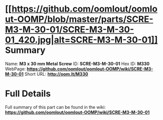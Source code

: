 
[[https://github.com/oomlout/oomlout-OOMP/blob/master/parts/SCRE-M3-M-30-01/SCRE-M3-M-30-01_420.jpg|alt=SCRE-M3-M-30-01]] 
Summary
=================

Name: __M3 x 30 mm Metal Screw__
ID: __SCRE-M3-M-30-01__
Hex ID: __M330__
WebPage: __https://github.com/oomlout/oomlout-OOMP/wiki/SCRE-M3-M-30-01__
Short URL: __http://oom.lt/M330__

Full Details
==========================
Full summary of this part can be found in the wiki:   
__https://github.com/oomlout/oomlout-OOMP/wiki/SCRE-M3-M-30-01__   

